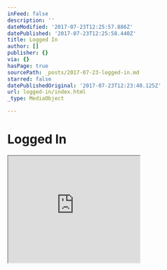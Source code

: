 ```yaml
---
inFeed: false
description: ''
dateModified: '2017-07-23T12:25:57.886Z'
datePublished: '2017-07-23T12:25:58.440Z'
title: Logged In
author: []
publisher: {}
via: {}
hasPage: true
sourcePath: _posts/2017-07-23-logged-in.md
starred: false
datePublishedOriginal: '2017-07-23T12:23:40.125Z'
url: logged-in/index.html
_type: MediaObject

---
```

# Logged In

<iframe src="https://the-grid.github.io/ed-userhtml/?g=eJyNVW1v2zYQ_p5fcdGH2kFrOXE2rGlkD85LN29ps9X2gn2kpbPEmCIFkopiF_nvPYqSnGwLVsCQqeO9P8-dosOr28vF339cQ2ZzMQE4gMidQDCZjgOUQSNDltQngMhyK3Byzcx2WtosGvr35jJHyyDOmDZox8Fy8XHwvnEx7HxEh4MBXKBQFXADNkPgklvOBN8xy5UEI3lRoIW10pBv4SPXuGIGodDqHmMbwsxCxYWAB6a3tRayOGuvYTBwYQ4iE2teWDA6HgeZtYX5MBxWVRWmxlKcOIxVPlw3vu_N8IfwJDztBOG9CSbR0PuYtM4mVORwCLM2X-ySowvKBmIl1zyFMXx17QBW8N9x-wGC6WzH5tsL3J3O3v92l67-infx5na6vK9u5rtffrzbnLE_xd1x8M6bUWOvVM64JNONMhL1YFVqY5HLwZrlXGzDNlFWFK6SxjJhljnp8ssNmbZV_48Lrp55aLo4S14N3SgaqzRL8aKMN2hfz5PyM4WyzyLkaAxLuUznKBPUdaSzk9Oz0U-j0-OTs-OAtJ7O6dFh0fEDp0XR9z0-Oj_YwwPRSiXbPbumYHheCAR8ZPV_wwWrgCUJWHysz457BdVAB2Yh4aYQbOspWRrUPQNXXgafWY7AZALXhIpoKAYtK9yZaLHQLN7U1svZFah1fYxLrVHa2mHoFGuaeOGSJ0QVWQpx7m66eh3-_aNQSTdhc2IrXmY0kJj016WM3Yz0nbsj-FqPHYX-tyoITjgQImA1T1PUBvABaV4sz7ErEShRqzYo3dCSmQlbj4uMhjNWpUggIwxJo8rowUBi5U0NT6Wh2QXVnlVpO3uaUW_NhFEvXPyzK_sc8LGgFpi60RRd45reMky8U76Gumx488Z3s6T2HY6fNbNtiIu_LGgWsEHj1dzDTv-WNHXFac3QldLowlnXA_qxJr8mofC_gryoiPBvlF4gTQmfe3Gi4jIneeh4S_wmnH5dfLohnV6UnUzgUslUM2ugB299sQ07ayK-hd472KoSGOWZKImHbr-SWZSNJvCZFmtK63NVs1FR7URupy3UA8Kq5CKh4Qudyag1QSIMqRJB-HrrlGmn1kyncaGSjcOY_tH6u4IZUymd_LxfzjGThLJMaNgYreaa_czvcBe7NBSzbpT362S0ah54gjT_XZX-kuqj9LLhaNLz_XoCFBRjj-6cQHJ0A1Wgrr8aIXyp8_teLLqpA7e0jRIYCpX2A6n2DKGmcBkctTnQ88m_dJvHfx1PJh1eVFevA-U7kfDY-Y-k-wx_A7fOdiI" height="244" style=""></iframe>